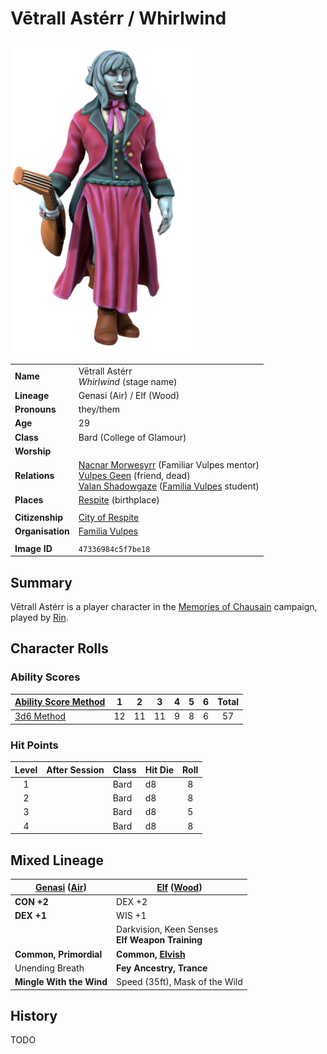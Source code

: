 # Vētrall Astérr / Whirlwind

<img src="https://raw.githubusercontent.com/jesskelsall/astarus-images/main/characters/portraits/47336984c5f7be18.png" height="500" />

|||
| --- | --- |
| **Name** | Vētrall Astérr<br>*Whirlwind* (stage name) | character.3
| **Lineage** | Genasi (Air) / Elf (Wood) |
| **Pronouns** | they/them |
| **Age** | 29 |
| **Class** | Bard (College of Glamour) |
| **Worship** | |
| **Relations** | [Nacnar Morwesyrr](nacnar-morwesyrr.md) (Familiar Vulpes mentor)<br>[Vulpes Geen](vulpes-geen.md) (friend, dead)<br>[Valan Shadowgaze](valan-shadowgaze.md) ([Familia Vulpes](../organisations/familia-vulpes.md) student) |
| **Places** | [Respite](../places/settlements/cities/respite.md) (birthplace) |
|||
| **Citizenship** | [City of Respite](../civilisations/nilsavnic-alliance/states/city-of-respite.md) |
| **Organisation** | [Familia Vulpes](../organisations/familia-vulpes.md) |
|||
| **Image ID** | `47336984c5f7be18` |

## Summary

Vētrall Astérr is a player character in the [Memories of Chausain](../campaigns/C3-memories-of-chausain.md) campaign, played by [Rin](../players/rin.md).

## Character Rolls

### Ability Scores

| [Ability Score Method](../mechanics/ability-score-method/ability-score-method.md) | 1 | 2 | 3 | 4 | 5 | 6 | Total |
| --- |:---:|:---:|:---:|:---:|:---:|:---:|:---:|
| [3d6 Method](../mechanics/ability-score-method/3d6-method.md) | 12 | 11 | 11 | 9 | 8 | 6 | 57 |

### Hit Points

| Level | After Session | Class | Hit Die | Roll |
|:---:|:---:| --- | --- |:---:|
| 1 || Bard | d8 | 8 |
| 2 || Bard | d8 | 8 |
| 3 || Bard | d8 | 5 |
| 4 || Bard | d8 | 8 |

## Mixed Lineage

| [Genasi](https://www.dndbeyond.com/races/genasi#GenasiTraits) ([Air](https://www.dndbeyond.com/races/genasi#AirGenasi)) | [Elf](https://www.dndbeyond.com/races/elf#ElfTraits) ([Wood](https://www.dndbeyond.com/races/elf#WoodElf)) |
| --- | --- |
| **CON +2** | DEX +2 |
| **DEX +1** | WIS +1 |
| | Darkvision, Keen Senses<br>**Elf Weapon Training** |
| **Common, Primordial** | **Common, [Elvish](../languages/elvish.md)** |
| Unending Breath | **Fey Ancestry, Trance** |
| **Mingle With the Wind** | Speed (35ft), Mask of the Wild |

## History

TODO
